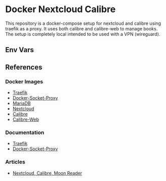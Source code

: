 # Docker Nextcloud Calibre

This repository is a docker-compose setup for nextcloud and calibre using traefik as a proxy. It uses both calibre and calibre-web to manage books. The setup is completely local intended to be used with a VPN (wireguard).

## Env Vars

## References

### Docker Images
- [Traefik](https://hub.docker.com/_/traefik)
- [Docker-Socket-Proxy](https://hub.docker.com/r/tecnativa/docker-socket-proxy)
- [MariaDB](https://hub.docker.com/_/mariadb)
- [Nextcloud](https://hub.docker.com/_/nextcloud)
- [Calibre](https://hub.docker.com/r/linuxserver/calibre)
- [Calibre-Web](https://hub.docker.com/r/linuxserver/calibre-web)

### Documentation
- [Traefik]()
- [Docker-Socket-Proxy]()

### Articles
- [Nextcloud, Calibre, Moon Reader](https://itnext.io/calibre-web-home-in-browser-online-library-with-nextcloud-storage-and-moon-reader-on-android-bee6a30c15b9)

